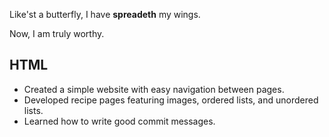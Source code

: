 Like'st a butterfly, I have **spreadeth** my wings.

Now, I am truly worthy.

## HTML
- Created a simple website with easy navigation between pages.
- Developed recipe pages featuring images, ordered lists, and unordered lists.
- Learned how to write good commit messages.